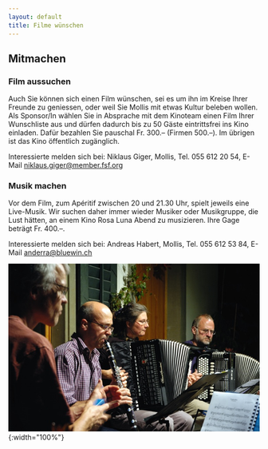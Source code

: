 ```yaml
---
layout: default
title: Filme wünschen
---
```


## Mitmachen

### Film aussuchen

Auch Sie können sich einen Film wünschen, sei es um ihn im Kreise Ihrer Freunde zu geniessen, oder weil Sie Mollis mit etwas Kultur beleben wollen. Als Sponsor/In wählen Sie in Absprache mit dem Kinoteam einen Film Ihrer Wunschliste aus und dürfen dadurch bis zu 50 Gäste eintrittsfrei ins Kino einladen. Dafür bezahlen Sie pauschal Fr. 300.– (Firmen 500.–). Im übrigen ist das Kino öffentlich zugänglich.

Interessierte melden sich bei: Niklaus Giger, Mollis, Tel. 055 612 20 54, E-Mail niklaus.giger@member.fsf.org

### Musik machen

Vor dem Film, zum Apéritif zwischen 20 und 21.30 Uhr, spielt jeweils eine Live-­Musik. Wir suchen daher immer wieder Musiker oder Musikgruppe, die Lust hätten, an einem Kino Rosa Luna Abend zu musizieren. Ihre Gage beträgt Fr. 400.–.

Interessierte melden sich bei: Andreas Habert, Mollis, Tel. 055 612 53 84, E-Mail anderra@bluewin.ch

![Musiker](images/musiker.jpeg){:width="100%"}
